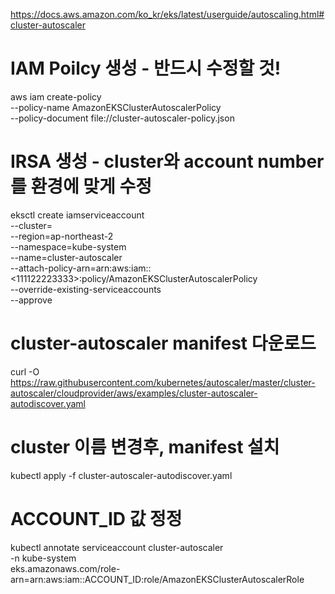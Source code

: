 https://docs.aws.amazon.com/ko_kr/eks/latest/userguide/autoscaling.html#cluster-autoscaler

# IAM Poilcy 생성 - <cluster-name> 반드시 수정할 것!
aws iam create-policy \
    --policy-name AmazonEKSClusterAutoscalerPolicy \
    --policy-document file://cluster-autoscaler-policy.json
    
# IRSA 생성 - cluster와 account number를 환경에 맞게 수정
eksctl create iamserviceaccount \
  --cluster=<my-cluster> \
  --region=ap-northeast-2 \
  --namespace=kube-system \
  --name=cluster-autoscaler \
  --attach-policy-arn=arn:aws:iam::<111122223333>:policy/AmazonEKSClusterAutoscalerPolicy \
  --override-existing-serviceaccounts \
  --approve
  
# cluster-autoscaler manifest 다운로드
curl -O https://raw.githubusercontent.com/kubernetes/autoscaler/master/cluster-autoscaler/cloudprovider/aws/examples/cluster-autoscaler-autodiscover.yaml

# cluster 이름 변경후, manifest 설치
kubectl apply -f cluster-autoscaler-autodiscover.yaml

# ACCOUNT_ID 값 정정
kubectl annotate serviceaccount cluster-autoscaler \
  -n kube-system \
  eks.amazonaws.com/role-arn=arn:aws:iam::ACCOUNT_ID:role/AmazonEKSClusterAutoscalerRole
